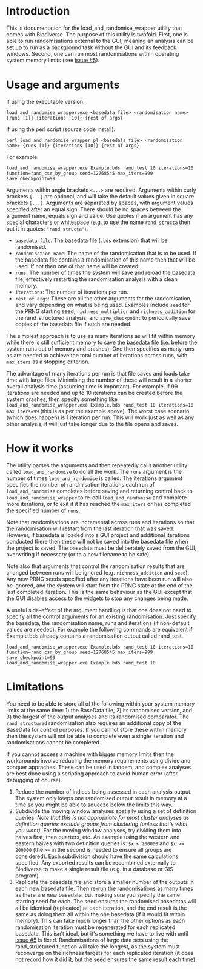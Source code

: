 


# Introduction #

This is documentation for the load_and_randomise_wrapper utility that comes with Biodiverse.  The purpose of this utility is twofold.  First, one is able to run randomisations external to the GUI, meaning an analysis can be set up to run as a background task without the GUI and its feedback windows.  Second, one can run most  randomisations within operating system memory limits (see [issue #5](/shawnlaffan/biodiverse/issues/5)).

# Usage and arguments #

If using the executable version:
```
load_and_randomise_wrapper.exe <basedata file> <randomisation name> {runs [1]} {iterations [10]} {rest of args}
```

If using the perl script (source code install):
```
perl load_and_randomise_wrapper.pl <basedata file> <randomisation name> {runs [1]} {iterations [10]} {rest of args}
```

For example:
```
load_and_randomise_wrapper.exe Example.bds rand_test 10 iterations=10 function=rand_csr_by_group seed=12768545 max_iters=999 save_checkpoint=99
```

Arguments within angle brackets `<...>` are required.  Arguments within curly brackets `{...}` are optional, and will take the default values given in square brackets `[...]`.  Arguments are separated by spaces, with argument values specified after an equal sign.  There should be no spaces between the argument name, equals sign and value.  Use quotes if an argument has any special characters or whitespace (e.g. to use the name `rand structa` then put it in quotes: `"rand structa"`).

  * `basedata file`:  The basedata file (`.bds` extension) that will be randomised.
  * `randomisation name`:  The name of the randomisation that is to be used.  If the basedata file contains a randomisation of this name then that will be used.  If not then one of that name will be created.
  * `runs`:  The number of times the system will save and reload the basedata file, effectively restarting the randomisation analysis with a clean memory.
  * `iterations`:  The number of iterations per run.
  * `rest of args`:  These are all the other arguments for the randomisation, and vary depending on what is being used.  Examples include `seed` for the PRNG starting seed, `richness_multiplier` and `richness_addition` for the rand_structured analysis, and `save_checkpoint` to periodically save copies of the basedata file if such are needed.


The simplest approach is to use as many iterations as will fit within memory while there is still sufficient memory to save the basedata file (i.e. before the system runs out of memory and crashes).  One then specifies as many runs as are needed to achieve the total number of iterations across runs, with `max_iters` as a stopping criterion.

The advantage of many iterations per run is that file saves and loads take time with large files.  Minimising the number of these will result in a shorter overall analysis time (assuming time is important).  For example, if 99 iterations are needed and up to 10 iterations can be created before the system crashes, then specify something like `load_and_randomise_wrapper.exe Example.bds rand_test 10 iterations=10 max_iters=99` (this is as per the example above).  The worst case scenario (which does happen) is 1 iteration per run.  This will work just as well as any other analysis, it will just take longer due to the file opens and saves.

# How it works #

The utility parses the arguments and then repeatedly calls another utility called `load_and_randomise` to do all the work.  The `runs` argument is the number of times `load_and_randomise` is called.  The iterations argument specifies the number of randmisation iterations each run of `load_and_randomise` completes before saving and returning control back to `load_and_randomise_wrapper` to re-call `load_and_randomise` and complete more iterations, or to exit if it has reached the `max_iters` or has completed the specified number of `runs`.


Note that randomisations are incremental across runs and iterations so that the randomisation will restart from the last iteration that was saved.  However, if basedata is loaded into a GUI project and additional iterations conducted there then these will not be saved into the basedata file when the project is saved.  The basedata must be deliberately saved from the GUI, overwriting if necessary (or to a new filename to be safe).

Note also that arguments that control the randomisation results that are changed between runs will be ignored (e.g. `richness_addition` and `seed`).  Any new PRNG seeds specified after any iterations have been run will also be ignored, and the system will start from the PRNG state at the end of the last completed iteration.  This is the same behaviour as the GUI except that the GUI disables access to the widgets to stop any changes being made.

A useful side-effect of the argument handling is that one does not need to specify all the control arguments for an existing randomisation.  Just specify the basedata, the randomisation name, runs and iterations (if non-default values are needed).  For example the following commands are equivalent if Example.bds already contains a randomisation output called rand_test.
```
load_and_randomise_wrapper.exe Example.bds rand_test 10 iterations=10 function=rand_csr_by_group seed=12768545 max_iters=999 save_checkpoint=99
load_and_randomise_wrapper.exe Example.bds rand_test 10
```

# Limitations #

You need to be able to store all of the following within your system memory limits at the same time:  1) the BaseData file, 2) its randomised version, and 3) the largest of the output analyses and its randomised comparator.  The `rand_structured` randomisation also requires an additional copy of the BaseData for control purposes.  If you cannot store these within memory then the system will not be able to complete even a single iteration and randomisations cannot be completed.

If you cannot access a machine with bigger memory limits then the workarounds involve reducing the memory requirements using divide and conquer appraches.  These can be used in tandem, and complex analyses are best done using a scripting approach to avoid human error (after debugging of course).

  1. Reduce the number of indices being assessed in each analysis output.  The system only keeps one randomised output result in memory at a time so you might be able to squeeze below the limits this way.
  1. Subdivide the moving window analyses spatially using a set of definition queries.  _Note that this is not appropriate for most cluster analyses as definition queries exclude groups from clustering (unless that's what you want)._  For the moving window analyses, try dividing them into halves first, then quarters, etc.  An example using the western and eastern halves with two definition queries is:  `$x < 200000` and `$x >= 200000` (the `>=` in the second is needed to ensure all groups are considered).  Each subdivision should have the same calculations specified.  Any exported results can be recombined externally to Biodiverse to make a single result file (e.g. in a database or GIS program).
  1. Replicate the basedata file and store a smaller number of the outputs in each new basedata file.  Then re-run the randomisations as many times as there are new basedata, but making sure you specify the same starting seed for each.  The seed ensures the randomised basedatas will all be identical (replicated) at each iteration, and the end result is the same as doing them all within the one basedata (if it would fit within memory).  This can take much longer than the other options as each randomisation iteration must be regenerated for each replicated basedata.  This isn't ideal, but it's something we have to live with until [issue #5](/shawnlaffan/biodiverse/issues/5) is fixed.  Randomisations of large data sets using the rand_structured function will take the longest, as the system must reconverge on the richness targets for each replicated iteration (it does not record how it did it, but the seed ensures the same result each time).